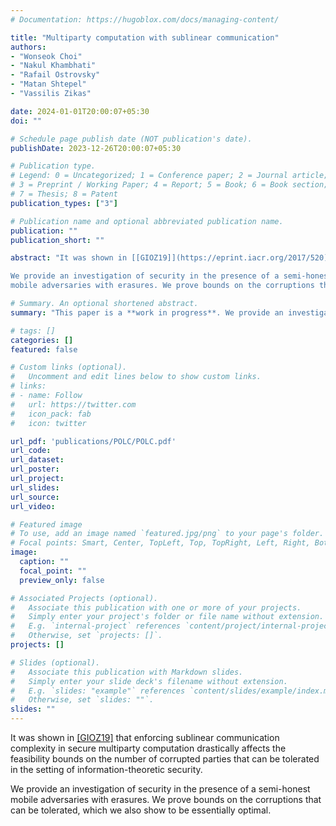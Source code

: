 ```yaml
---
# Documentation: https://hugoblox.com/docs/managing-content/

title: "Multiparty computation with sublinear communication"
authors: 
- "Wonseok Choi"
- "Nakul Khambhati"
- "Rafail Ostrovsky"
- "Matan Shtepel"
- "Vassilis Zikas"

date: 2024-01-01T20:00:07+05:30
doi: ""

# Schedule page publish date (NOT publication's date).
publishDate: 2023-12-26T20:00:07+05:30

# Publication type.
# Legend: 0 = Uncategorized; 1 = Conference paper; 2 = Journal article;
# 3 = Preprint / Working Paper; 4 = Report; 5 = Book; 6 = Book section;
# 7 = Thesis; 8 = Patent
publication_types: ["3"]

# Publication name and optional abbreviated publication name.
publication: ""
publication_short: ""

abstract: "It was shown in [[GIOZ19]](https://eprint.iacr.org/2017/520) that enforcing sublinear communication complexity in secure multiparty computation drastically affects the feasibility bounds on the number of corrupted parties that can be tolerated in the setting of information-theoretic security.

We provide an investigation of security in the presence of a semi-honest
mobile adversaries with erasures. We prove bounds on the corruptions that can be tolerated, which we also show to be essentially optimal."

# Summary. An optional shortened abstract.
summary: "This paper is a **work in progress**. We provide an investigation of secure multiparty computation with information theoretic security and sublinear communication complexity in the presence of a semi-honest mobile adversaries with erasures. We prove bounds on the corruptions that can be tolerated, which we also show to be essentially optimal."

# tags: []
categories: []
featured: false

# Custom links (optional).
#   Uncomment and edit lines below to show custom links.
# links:
# - name: Follow
#   url: https://twitter.com
#   icon_pack: fab
#   icon: twitter

url_pdf: 'publications/POLC/POLC.pdf'
url_code:
url_dataset:
url_poster:
url_project:
url_slides:
url_source:
url_video:

# Featured image
# To use, add an image named `featured.jpg/png` to your page's folder. 
# Focal points: Smart, Center, TopLeft, Top, TopRight, Left, Right, BottomLeft, Bottom, BottomRight.
image:
  caption: ""
  focal_point: ""
  preview_only: false

# Associated Projects (optional).
#   Associate this publication with one or more of your projects.
#   Simply enter your project's folder or file name without extension.
#   E.g. `internal-project` references `content/project/internal-project/index.md`.
#   Otherwise, set `projects: []`.
projects: []

# Slides (optional).
#   Associate this publication with Markdown slides.
#   Simply enter your slide deck's filename without extension.
#   E.g. `slides: "example"` references `content/slides/example/index.md`.
#   Otherwise, set `slides: ""`.
slides: ""
---
```


It was shown in [[GIOZ19]](https://eprint.iacr.org/2017/520) that enforcing sublinear communication complexity in secure multiparty computation drastically affects the feasibility bounds on the number of corrupted parties that can be tolerated in the setting of information-theoretic security.

We provide an investigation of security in the presence of a semi-honest
mobile adversaries with erasures. We prove bounds on the corruptions that can be tolerated, which we also show to be essentially optimal.